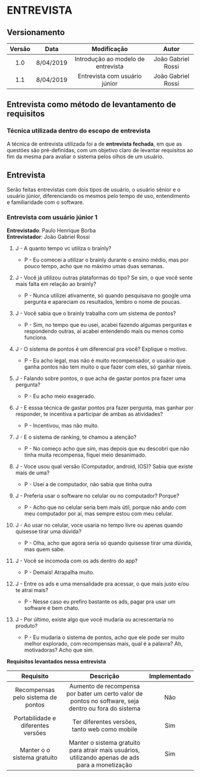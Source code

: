 # ENTREVISTA

## Versionamento

| Versão |   Data    |            Modificação             |       Autor        |
| :----: | :-------: | :--------------------------------: | :----------------: |
|  1.0   | 8/04/2019 | Introdução ao modelo de entrevista | João Gabriel Rossi |
|  1.1   | 8/04/2019 |   Entrevista com usuário júnior    | João Gabriel Rossi |

## Entrevista como método de levantamento de requisitos

### Técnica utilizada dentro do escopo de entrevista

A técnica de entrevista utilizada foi a de **entrevista fechada**, em que as questões são pré-definidas, com um objetivo claro de levantar requisitos ao fim da mesma para avaliar o sistema pelos olhos de um usuário.

## Entrevista

Serão feitas entrevistas com dois tipos de usuário, o usuário sênior e o usuário júnior, diferenciando os mesmos pelo tempo de uso, entendimento e familiaridade com o software.

### Entrevista com usuário júnior 1
**Entrevistado**: Paulo Henrique Borba  
**Entrevistador**: João Gabriel Rossi

1. J - A quanto tempo vc utiliza o brainly?
    - P - Eu comecei a utilizar o brainly durante o ensino médio, mas por pouco tempo, acho que no máximo umas duas semanas.
2. J - Você já utilizou outras plataformas do tipo? Se sim, o que você sente mais falta em relação ao brainly?
    - P - Nunca utilizei ativamente, só quando pesquisava no google uma pergunta e apareciam os resultados, lembro o nome de poucas.
3. J - Você sabia que o brainly trabalha com um sistema de pontos?
    - P - Sim, no tempo que eu usei, acabei fazendo algumas perguntas e respondendo outras, aí acabei entendendo mais ou menos como funciona.
4. J - O sistema de pontos é um diferencial pra você? Explique o motivo.
      - P - Eu acho legal, mas não é muito recompensador, o usuário que ganha pontos não tem muito o que fazer com eles, só ganhar níveis.
5. J - Falando sobre pontos, o que acha de gastar pontos pra fazer uma pergunta?
      - P - Eu acho meio exagerado.
6. J - E esssa técnica de gastar pontos pra fazer pergunta, mas ganhar por responder, te incentiva a participar de ambas as atividades?
    - P - Incentivou, mas não muito.
7. J - E o sistema de ranking, te chamou a atenção?
    - P - No começo acho que sim, mas depois que eu descobri que não tinha muita recompensa, fiquei meio desanimado.
8. J - Voce usou qual versão (Computador, android, IOS)? Sabia que existe mais de uma?
      - P - Usei a de computador, não sabia que tinha outra
9. J - Preferia usar o software no celular ou no computador? Porque?
    - P - Acho que no celular seria bem mais útil, porque não ando com meu computador por aí, mas sempre estou com meu celular.
10. J - Ao usar no celular, voce usaria no tempo livre ou apenas quando quisesse tirar uma dúvida?
    - P - Olha, acho que agora seria só quando quisesse tirar uma dúvida, mas quem sabe.
11. J - Você se incomoda com os ads dentro do app?
    - P - Demais! Atrapalha muito.
  
12. J - Entre os ads e uma mensalidade pra acessar, o que mais justo e/ou te atrai mais?
    - P - Nesse caso eu prefiro bastante os ads, pagar pra usar um software é bem chato.
13. J - Por último, existe algo que você mudaria ou acrescentaria no produto?
    - P - Eu mudaria o sistema de pontos, acho que ele pode ser muito melhor explorado, com recompensas mais, qual é a palavra? Ah, motivadoras? Acho que sim. 

**Requisitos levantados nessa entrevista**

| Requisito | Descrição | Implementado |
| :----: | :-------: | :----------: |
| Recompensas pelo sistema de pontos | Aumento de recompensa por bater um certo valor de pontos no software, seja dentro ou fora do sistema |      Não      |
| Portabilidade e diferentes versões |                            Ter diferentes versões, tanto web como mobile                             |      Sim      |
|    Manter o o sistema gratuito     |   Manter o sistema gratuito para atrair mais usuários, utilizando apenas de ads para a monetização   |      Sim      |




